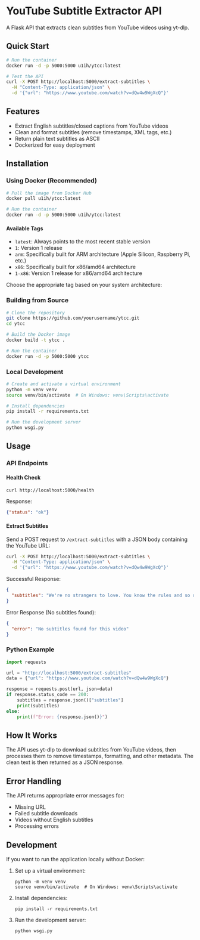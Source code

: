 # YouTube Subtitle Extractor API

A Flask API that extracts clean subtitles from YouTube videos using yt-dlp.

## Quick Start

```bash
# Run the container
docker run -d -p 5000:5000 u1ih/ytcc:latest

# Test the API
curl -X POST http://localhost:5000/extract-subtitles \
  -H "Content-Type: application/json" \
  -d '{"url": "https://www.youtube.com/watch?v=dQw4w9WgXcQ"}'
```

## Features

- Extract English subtitles/closed captions from YouTube videos
- Clean and format subtitles (remove timestamps, XML tags, etc.)
- Return plain text subtitles as ASCII
- Dockerized for easy deployment

## Installation

### Using Docker (Recommended)

```bash
# Pull the image from Docker Hub
docker pull u1ih/ytcc:latest

# Run the container
docker run -d -p 5000:5000 u1ih/ytcc:latest
```

#### Available Tags

- `latest`: Always points to the most recent stable version
- `1`: Version 1 release
- `arm`: Specifically built for ARM architecture (Apple Silicon, Raspberry Pi, etc.)
- `x86`: Specifically built for x86/amd64 architecture
- `1-x86`: Version 1 release for x86/amd64 architecture

Choose the appropriate tag based on your system architecture:

### Building from Source

```bash
# Clone the repository
git clone https://github.com/yourusername/ytcc.git
cd ytcc

# Build the Docker image
docker build -t ytcc .

# Run the container
docker run -d -p 5000:5000 ytcc
```

### Local Development

```bash
# Create and activate a virtual environment
python -m venv venv
source venv/bin/activate  # On Windows: venv\Scripts\activate

# Install dependencies
pip install -r requirements.txt

# Run the development server
python wsgi.py
```

## Usage

### API Endpoints

#### Health Check

```bash
curl http://localhost:5000/health
```

Response:
```json
{"status": "ok"}
```

#### Extract Subtitles

Send a POST request to `/extract-subtitles` with a JSON body containing the YouTube URL:

```bash
curl -X POST http://localhost:5000/extract-subtitles \
  -H "Content-Type: application/json" \
  -d '{"url": "https://www.youtube.com/watch?v=dQw4w9WgXcQ"}'
```

Successful Response:
```json
{
  "subtitles": "We're no strangers to love. You know the rules and so do I. I feel commitments from what I'm thinking of. You wouldn't get this from any other guy..."
}
```

Error Response (No subtitles found):
```json
{
  "error": "No subtitles found for this video"
}
```

### Python Example

```python
import requests

url = "http://localhost:5000/extract-subtitles"
data = {"url": "https://www.youtube.com/watch?v=dQw4w9WgXcQ"}

response = requests.post(url, json=data)
if response.status_code == 200:
    subtitles = response.json()["subtitles"]
    print(subtitles)
else:
    print(f"Error: {response.json()}")
```

## How It Works

The API uses yt-dlp to download subtitles from YouTube videos, then processes them to remove timestamps, formatting, and other metadata. The clean text is then returned as a JSON response.

## Error Handling

The API returns appropriate error messages for:
- Missing URL
- Failed subtitle downloads
- Videos without English subtitles
- Processing errors

## Development

If you want to run the application locally without Docker:

1. Set up a virtual environment:
   ```
   python -m venv venv
   source venv/bin/activate  # On Windows: venv\Scripts\activate
   ```

2. Install dependencies:
   ```
   pip install -r requirements.txt
   ```

3. Run the development server:
   ```
   python wsgi.py
   ```
